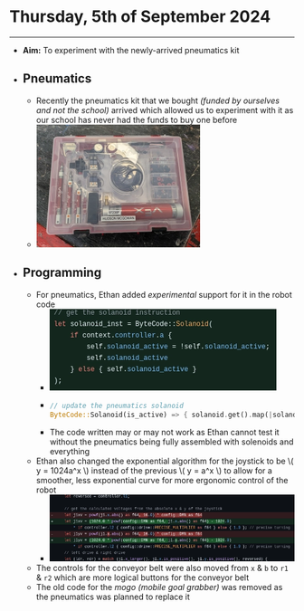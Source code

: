 # Thursday, 5th of September 2024
---
- **Aim:** To experiment with the newly-arrived pneumatics kit
- ## Pneumatics
  - Recently the pneumatics kit that we bought *(funded by ourselves and not the school)* arrived which allowed us to experiment with it as our school has never had the funds to buy one before
  - ![Image of Pneumatics Kit](../assets/2024-09-05/pneumatics.webp)
- ## Programming
  - For pneumatics, Ethan added *experimental* support for it in the robot code
    - ![Pneumatics Code](../assets/2024-09-05/pneumatics-code.webp)
    - ```rust
      // update the pneumatics solanoid
      ByteCode::Solanoid(is_active) => { solanoid.get().map(|solanoid| solanoid.write(is_active)); },
      ```
    - The code written may or may not work as Ethan cannot test it without the pneumatics being fully assembled with solenoids and everything
  - Ethan also changed the exponential algorithm for the joystick to be \\( y = 1024a^x \\) instead of the previous \\( y = a^x \\) to allow for a smoother, less exponential curve for more ergonomic control of the robot
    - ![Joystick Code](../assets/2024-09-05/joystick-code.webp)
  - The controls for the conveyor belt were also moved from `x` & `b` to `r1` & `r2` which are more logical buttons for the conveyor belt
  - The old code for the *mogo* *(mobile goal grabber)* was removed as the pneumatics was planned to replace it
